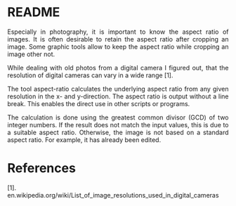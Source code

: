 # README

<p align="justify">Especially in photography, it is important to know the aspect ratio of images. It is often desirable to retain the aspect ratio after cropping an image. Some graphic tools allow to keep the aspect ratio while cropping an image other not.</p>

<p align="justify">While dealing with old photos from a digital camera I figured out, that the resolution of digital cameras can vary in a wide range [1].</p>
  
<p align="justify">The tool aspect-ratio calculates the underlying aspect ratio from any given resolution in the x- and y-direction. The aspect ratio is output without a line break. This enables the direct use in other scripts or programs.</p>

<p align="justify">The calculation is done using the greatest common divisor (GCD) of two integer numbers. If the result does not match the input values, this is due to a suitable aspect ratio. Otherwise, the image is not based on a standard aspect ratio. For example, it has already been edited.</p>

# References

[1].   en.wikipedia.org/wiki/List_of_image_resolutions_used_in_digital_cameras
